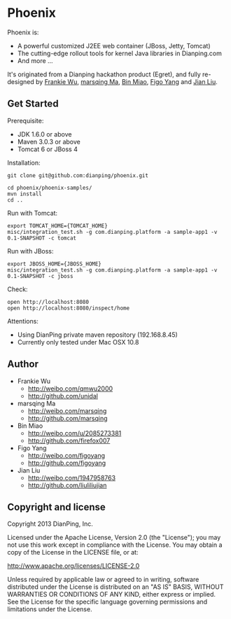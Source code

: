 Phoenix
=======
Phoenix is:

* A powerful customized J2EE web container (JBoss, Jetty, Tomcat)
* The cutting-edge rollout tools for kernel Java libraries in Dianping.com
* And more ...

It's originated from a Dianping hackathon product (Egret), and fully re-designed by [Frankie Wu](http://github.com/unidal), [marsqing Ma](http://github.com/marsqing), [Bin Miao](http://github.com/firefox007), [Figo Yang](http://github.com/figoyang) and [Jian Liu](http://github.com/liuliliujian).

Get Started
-----------

Prerequisite: 

* JDK 1.6.0 or above
* Maven 3.0.3 or above 
* Tomcat 6 or JBoss 4

Installation: 

	git clone git@github.com:dianping/phoenix.git

	cd phoenix/phoenix-samples/
	mvn install
	cd ..

Run with Tomcat:

	export TOMCAT_HOME={TOMCAT_HOME}
	misc/integration_test.sh -g com.dianping.platform -a sample-app1 -v 0.1-SNAPSHOT -c tomcat

Run with JBoss: 

	export JBOSS_HOME={JBOSS_HOME}
	misc/integration_test.sh -g com.dianping.platform -a sample-app1 -v 0.1-SNAPSHOT -c jboss
	
Check:

	open http://localhost:8080
	open http://localhost:8080/inspect/home

Attentions:

* Using DianPing private maven repository (192.168.8.45)
* Currently only tested under Mac OSX 10.8

Author
------
* Frankie Wu
	* <http://weibo.com/qmwu2000> 
	* <http://github.com/unidal>
* marsqing Ma
	* <http://weibo.com/marsqing>
	* <http://github.com/marsqing>
* Bin Miao
	* <http://weibo.com/u/2085273381>
	* <http://github.com/firefox007>
* Figo Yang
	* <http://weibo.com/figoyang>
	* <http://github.com/figoyang>
* Jian Liu
	* <http://weibo.com/1947958763>
	* <http://github.com/liuliliujian> 

Copyright and license
---------------------
Copyright 2013 DianPing, Inc.

Licensed under the Apache License, Version 2.0 (the "License"); you may not use this work except in compliance with the License. You may obtain a copy of the License in the LICENSE file, or at:

<http://www.apache.org/licenses/LICENSE-2.0>

Unless required by applicable law or agreed to in writing, software distributed under the License is distributed on an "AS IS" BASIS, WITHOUT WARRANTIES OR CONDITIONS OF ANY KIND, either express or implied. See the License for the specific language governing permissions and limitations under the License.
